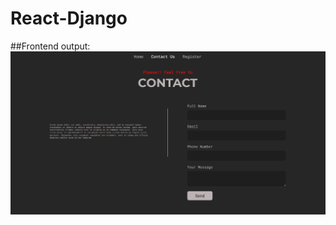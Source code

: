 # React-Django
##Frontend output:
![Frontend](https://raw.githubusercontent.com/rravii/React-Django/main/Screenshots/4.JPG)
